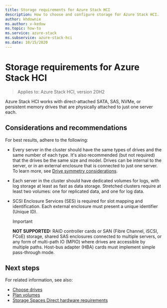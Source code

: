 ```yaml
---
title: Storage requirements for Azure Stack HCI
description: How to choose and configure storage for Azure Stack HCI.
author: khdownie
ms.author: v-kedow
ms.topic: how-to
ms.service: azure-stack
ms.subservice: azure-stack-hci
ms.date: 10/15/2020
---
```


# Storage requirements for Azure Stack HCI

> Applies to: Azure Stack HCI, version 20H2

Azure Stack HCI works with direct-attached SATA, SAS, NVMe, or persistent memory drives that are physically attached to just one server each.

## Considerations and recommendations

For best results, adhere to the following:

- Every server in the cluster should have the same types of drives and the same number of each type. It's also recommended (but not required) that the drives be the same size and model. Drives can be internal to the server, or in an external enclosure that is connected to just one server. To learn more, see [Drive symmetry considerations](../concepts/drive-symmetry-considerations.md).

- Each server in the cluster should have dedicated volumes for logs, with log storage at least as fast as data storage. Stretched clusters require at least two volumes: one for replicated data, and one for log data.

- SCSI Enclosure Services (SES) is required for slot mapping and identification. Each external enclosure must present a unique identifier (Unique ID). 

   > [!IMPORTANT]
   > **NOT SUPPORTED:** RAID controller cards or SAN (Fibre Channel, iSCSI, FCoE) storage, shared SAS enclosures connected to multiple servers, or any form of multi-path IO (MPIO) where drives are accessible by multiple paths. Host-bus adapter (HBA) cards must implement simple pass-through mode.

## Next steps

For related information, see also:

- [Choose drives](../concepts/choose-drives.md)
- [Plan volumes](../concepts/plan-volumes.md)
- [Storage Spaces Direct hardware requirements](/windows-server/storage/storage-spaces/storage-spaces-direct-hardware-requirements)
